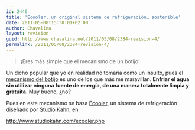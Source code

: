 ```yaml
---
id: 2446
title: 'Ecooler, un original sistema de refrigeración… sostenible'
date: 2011-05-08T15:30:01+02:00
author: Chavalina
layout: revision
guid: http://www.chavalina.net/2011/05/08/2384-revision-4/
permalink: /2011/05/08/2384-revision-4/
---
```

> ¡Eres más simple que el mecanismo de un botijo!

Un dicho popular que yo en realidad no tomaría como un insulto, pues el <a href="http://es.wikipedia.org/wiki/Botijo" target="_blank">mecanismo del botijo</a> es uno de los que más me maravillan. **Enfriar el agua sin utilizar ninguna fuente de energía, de una manera totalmente limpia y gratuita**. Muy bueno, ¿no?

Pues en este mecanismo se basa <a href="http://ecooler.yolasite.com/" target="_blank">Ecooler</a>, un sistema de refrigeración diseñado por <a href="http://www.studiokahn.com/" target="_blank">Studio Kahn</a>, en

http://www.studiokahn.com/ecooler.php